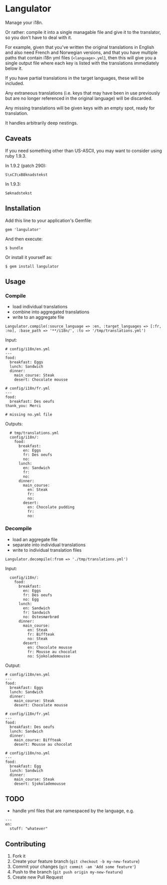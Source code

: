 # Langulator

Manage your i18n.

Or rather: compile it into a single managable file and give it to the translator, so you don't have to deal with it.

For example, given that you've written the original translations in English and also need French and Norwegian versions, and that you have multiple paths that contain i18n yml files (`<language>.yml`), then this will give you a single output file where each key is listed with the translations immediately below it.

If you have partial translations in the target languages, these will be included.

Any extraneous translations (i.e. keys that may have been in use previously but are no longer referenced in the original language) will be discarded.

Any missing translations will be given keys with an empty spot, ready for translation.

It handles arbitrarily deep nestings.

## Caveats

If you need something other than US-ASCII, you may want to consider using ruby 1.9.3.

In 1.9.2 (patch 290):

    S\xC3\xB8knadstekst

In 1.9.3:

    Søknadstekst

## Installation

Add this line to your application's Gemfile:

    gem 'langulator'

And then execute:

    $ bundle

Or install it yourself as:

    $ gem install langulator


## Usage

### Compile

* load individual translations
* combine into aggregated translations
* write to an aggregate file

```
Langulator.compile(:source_language => :en, :target_languages => [:fr, :no], :base_path => '**/i18n/', :to => '/tmp/translations.yml')
```

Input:

    # config/i18n/en.yml
    ---
    food:
      breakfast: Eggs
      lunch: Sandwich
      dinner:
        main_course: Steak
        desert: Chocolate mousse

    # config/i18n/fr.yml
    ---
    food:
      breakfast: Des oeufs
    thank_you: Merci

    # missing no.yml file

Outputs:

      # tmp/translations.yml
      config/i18n/:
        food:
          breakfast:
            en: Eggs
            fr: Des oeufs
            no: 
          lunch:
            en: Sandwich
            fr: 
            no: 
          dinner:
            main_course:
              en: Steak
              fr: 
              no: 
            desert:
              en: Chocolate pudding
              fr: 
              no: 

### Decompile

* load an aggregate file
* separate into individual translations
* write to individual translation files


```
Langulator.decompile(:from => './tmp/translations.yml')
```

Input:

      config/i18n/:
        food:
          breakfast:
            en: Eggs
            fr: Des oeufs
            no: Egg
          lunch:
            en: Sandwich
            fr: Sandwich
            no: Ostesmørbrød
          dinner:
            main_course:
              en: Steak
              fr: Biffteak
              no: Steak
            desert:
              en: Chocolate mousse
              fr: Mousse au chocolat
              no: Sjokolademousse

Output:

    # config/i18n/en.yml
    ---
    food:
      breakfast: Eggs
      lunch: Sandwich
      dinner:
        main_course: Steak
        desert: Chocolate mousse

    # config/i18n/fr.yml
    ---
    food:
      breakfast: Des oeufs
      lunch: Sandwich
      dinner:
        main_course: Biffteak
        desert: Mousse au chocolat

    # config/i18n/no.yml
    ---
    food:
      breakfast: Egg
      lunch: Sandwich
      dinner:
        main_course: Steak
        desert: Sjokolademousse

## TODO

* handle yml files that are namespaced by the language, e.g.
```
---
en:
  stuff: "whatever"
```

## Contributing

1. Fork it
2. Create your feature branch (`git checkout -b my-new-feature`)
3. Commit your changes (`git commit -am 'Add some feature'`)
4. Push to the branch (`git push origin my-new-feature`)
5. Create new Pull Request
